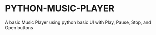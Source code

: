 # PYTHON-MUSIC-PLAYER
 A  basic Music Player using python basic UI with Play, Pause, Stop, and Open buttons
